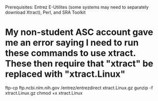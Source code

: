 Prerequisites:  Entrez E-Utilites (some systems may need to separately download Xtract), Perl, and SRA Toolkit

# My non-student ASC account gave me an error saying I need to run these commands to use xtract. These then require that "xtract" be replaced with "xtract.Linux"
ftp-cp ftp.ncbi.nlm.nih.gov /entrez/entrezdirect xtract.Linux.gz
gunzip -f xtract.Linux.gz
chmod +x xtract.Linux
